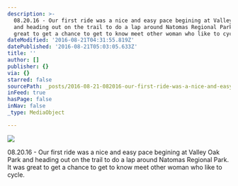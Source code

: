 ```yaml
---
description: >-
  08.20.16 - Our first ride was a nice and easy pace begining at Valley Oak Park
  and heading out on the trail to do a lap around Natomas Regional Park. It was
  great to get a chance to get to know meet other woman who like to cycle.
dateModified: '2016-08-21T04:31:55.819Z'
datePublished: '2016-08-21T05:03:05.633Z'
title: ''
author: []
publisher: {}
via: {}
starred: false
sourcePath: _posts/2016-08-21-082016-our-first-ride-was-a-nice-and-easy-pace-begining.md
inFeed: true
hasPage: false
inNav: false
_type: MediaObject

---
```

![](https://the-grid-user-content.s3-us-west-2.amazonaws.com/5ee194ed-fa49-43ce-a791-9a5415bb660e.jpg)

08.20.16 - Our first ride was a nice and easy pace begining at Valley Oak Park and heading out on the trail to do a lap around Natomas Regional Park. It was great to get a chance to get to know meet other woman who like to cycle.